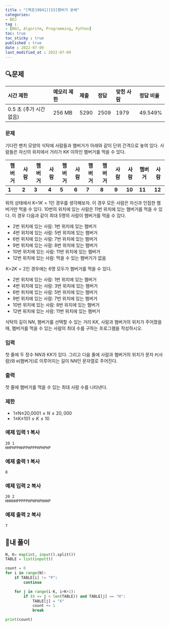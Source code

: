 ```yaml
---
title : "[백준19941][S3]햄버거 분배"
categories:
- BOJ
tag :
- [BOJ, Algoritm, Programming, Python]
toc: true
toc_sticky : true
published : true
date : 2022-07-09
last_modified_at : 2022-07-09
---
```


## 🔍문제

| 시간 제한               | 메모리 제한 | 제출 | 정답 | 맞힌 사람 | 정답 비율 |
| :---------------------- | :---------- | :--- | :--- | :-------- | :-------- |
| 0.5 초 (추가 시간 없음) | 256 MB      | 5290 | 2509 | 1979      | 49.549%   |

### 문제

기다란 벤치 모양의 식탁에 사람들과 햄버거가 아래와 같이 단위 간격으로 놓여 있다. 사람들은 자신의 위치에서 거리가 K$K$ 이하인 햄버거를 먹을 수 있다.

| 햄버거 | 사람  | 햄버거 | 사람  | 햄버거 | 사람  | 햄버거 | 햄버거 | 사람  | 사람   | 햄버거 | 사람   |
| ------ | ----- | ------ | ----- | ------ | ----- | ------ | ------ | ----- | ------ | ------ | ------ |
| **1**  | **2** | **3**  | **4** | **5**  | **6** | **7**  | **8**  | **9** | **10** | **11** | **12** |

위의 상태에서 K=1$K = 1$인 경우를 생각해보자. 이 경우 모든 사람은 자신과 인접한 햄버거만 먹을 수 있다. 10번의 위치에 있는 사람은 11번 위치에 있는 햄버거를 먹을 수 있다. 이 경우 다음과 같이 최대 5명의 사람이 햄버거를 먹을 수 있다.

- 2번 위치에 있는 사람: 1번 위치에 있는 햄버거
- 4번 위치에 있는 사람: 5번 위치에 있는 햄버거
- 6번 위치에 있는 사람: 7번 위치에 있는 햄버거
- 9번 위치에 있는 사람: 8번 위치에 있는 햄버거
- 10번 위치에 있는 사람: 11번 위치에 있는 햄버거
- 12번 위치에 있는 사람: 먹을 수 있는 햄버거가 없음

 K=2$K = 2$인 경우에는 6명 모두가 햄버거를 먹을 수 있다.

- 2번 위치에 있는 사람: 1번 위치에 있는 햄버거
- 4번 위치에 있는 사람: 3번 위치에 있는 햄버거
- 6번 위치에 있는 사람: 5번 위치에 있는 햄버거
- 9번 위치에 있는 사람: 7번 위치에 있는 햄버거
- 10번 위치에 있는 사람: 8번 위치에 있는 햄버거
- 12번 위치에 있는 사람: 11번 위치에 있는 햄버거

식탁의 길이 N$N$, 햄버거를 선택할 수 있는 거리 K$K$, 사람과 햄버거의 위치가 주어졌을 때, 햄버거를 먹을 수 있는 사람의 최대 수를 구하는 프로그램을 작성하시오.

### 입력

첫 줄에 두 정수 N$N$과 K$K$가 있다. 그리고 다음 줄에 사람과 햄버거의 위치가 문자 `P`(사람)와 `H`(햄버거)로 이루어지는 길이 N$N$인 문자열로 주어진다.

### 출력

첫 줄에 햄버거를 먹을 수 있는 최대 사람 수를 나타낸다.

### 제한

-  1≤N≤20,000$1 \le N \le 20,000$ 
-  1≤K≤10$1 \le K \le 10$ 

### 예제 입력 1 복사

```
20 1
HHPHPPHHPPHPPPHPHPHP
```

### 예제 출력 1 복사

```
8
```

### 예제 입력 2 복사

```
20 2
HHHHHPPPPPHPHPHPHHHP
```

### 예제 출력 2 복사

```
7
```



## 📝내 풀이

```python
N, K= map(int, input().split())
TABLE = list(input())

count = 0
for i in range(N):
    if TABLE[i] != "P":
        continue

    for j in range(i-K, i+K+1):
        if (0 <= j < len(TABLE)) and TABLE[j] == "H":
            TABLE[j] = "X"
            count += 1
            break

print(count)
```

